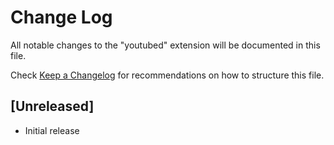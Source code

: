 # Change Log

All notable changes to the "youtubed" extension will be documented in this file.

Check [Keep a Changelog](http://keepachangelog.com/) for recommendations on how to structure this file.

## [Unreleased]

- Initial release